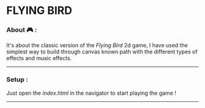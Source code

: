 # FLYING BIRD

### About :video_game: :

It's about the classic version of the _Flying Bird_ 2d game, I have used the simplest way to build through canvas known path
 with the different types of effects and music effects.

---
### Setup  :

Just open the _index.html_ in the navigator to start playing the game !

---

